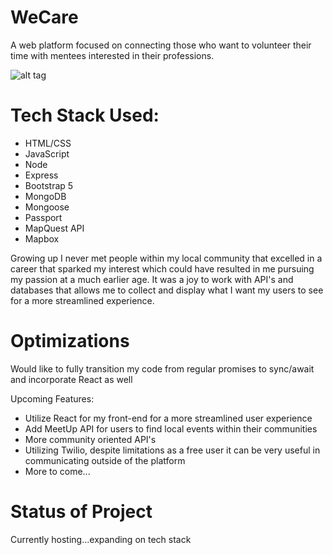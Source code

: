 # WeCare

<p> A web platform focused on connecting those who want to volunteer their time with mentees interested in their professions. </p>

![alt tag](https://i.imgur.com/BIq77bM.png)

<h1>Tech Stack Used:</h1>
  <ul>
      <li>HTML/CSS</li>
      <li>JavaScript</li>
      <li>Node</li>
      <li>Express</li>
      <li>Bootstrap 5</li>
      <li>MongoDB</li>
      <li>Mongoose</li>
      <li>Passport</li>
      <li>MapQuest API</li>
      <li>Mapbox</li>
  </ul>

<p>Growing up I never met people within my local community that excelled in a career that sparked my interest which could have resulted in me pursuing my passion at a much earlier age. It was a joy to work with API's and databases that allows me to collect and display what I want my users to see for a more streamlined experience.</p>

<h1>Optimizations</h1>
<p>Would like to fully transition my code from regular promises to sync/await and incorporate React as well</p>
<p>Upcoming Features:</p>
  <ul>
    <li>Utilize React for my front-end for a more streamlined user experience</li>
    <li>Add MeetUp API for users to find local events within their communities</li>
    <li>More community oriented API's</li>
    <li>Utilizing Twilio, despite limitations as a free user it can be very useful in communicating outside of the platform</li>
    <li>More to come...</li>
 </ul>

# Status of Project

Currently hosting...expanding on tech stack
